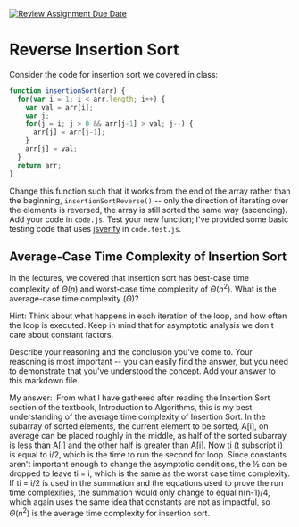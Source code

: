 [![Review Assignment Due Date](https://classroom.github.com/assets/deadline-readme-button-24ddc0f5d75046c5622901739e7c5dd533143b0c8e959d652212380cedb1ea36.svg)](https://classroom.github.com/a/Bi-S25fM)
# Reverse Insertion Sort

Consider the code for insertion sort we covered in class:

```javascript
function insertionSort(arr) {
  for(var i = 1; i < arr.length; i++) {
    var val = arr[i];
    var j;
    for(j = i; j > 0 && arr[j-1] > val; j--) {
      arr[j] = arr[j-1];
    }
    arr[j] = val;
  }
  return arr;
}
```

Change this function such that it works from the end of the array rather than
the beginning, `insertionSortReverse()` -- only the direction of
iterating over the elements is reversed, the array is still sorted the same way
(ascending). Add your code in `code.js`. Test your new function; I've provided
some basic testing code that uses [jsverify](https://jsverify.github.io/) in
`code.test.js`.

## Average-Case Time Complexity of Insertion Sort

In the lectures, we covered that insertion sort has best-case time complexity of
$\Theta(n)$ and worst-case time complexity of $\Theta(n^2)$. What is the
average-case time complexity ($\Theta$)?

Hint: Think about what happens in each iteration of the loop, and how often the
loop is executed. Keep in mind that for asymptotic analysis we don't care about
constant factors.

Describe your reasoning and the conclusion you've come to. Your reasoning is
most important -- you can easily find the answer, but you need to demonstrate
that you've understood the concept. Add your answer to this markdown file.


​My answer: 
​
From what I have gathered after reading the Insertion Sort section of the textbook, Introduction to Algorithms, this is my best understanding of the average time complexity of Insertion Sort. In the subarray of sorted elements, the current element to be sorted, A[i], on average can be placed roughly in the middle, as half of the sorted subarray is less than A[i] and the other half is greater than A[i]. Now ti (t subscript i) is equal to i/2, which is the time to run the second for loop. Since constants aren't important enough to change the asymptotic conditions, the ½ can be dropped to leave ti = i, which is the same as the worst case time complexity. If ti = i/2 is used in the summation and the equations used to prove the run time complexities, the summation would only change to equal n(n-1)/4, which again uses the same idea that constants are not as impactful, so $\Theta(n^2)$ is the average time complexity for insertion sort.
